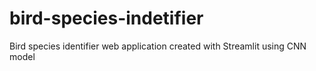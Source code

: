 # bird-species-indetifier
Bird species identifier web application created with Streamlit using CNN model
